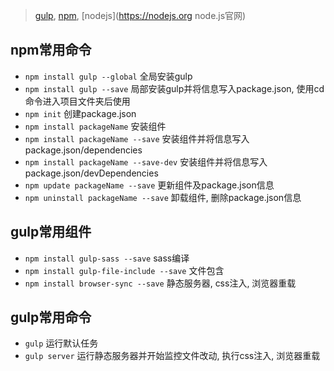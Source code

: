 >[gulp](http://gulpjs.com/ "gulp官网"), [npm](https://www.npmjs.com/ "npm官网"), [nodejs](https://nodejs.org node.js官网)  

npm常用命令
---
* `npm install gulp --global` 全局安装gulp  
* `npm install gulp --save` 局部安装gulp并将信息写入package.json, 使用cd命令进入项目文件夹后使用  
* `npm init` 创建package.json  
* `npm install packageName` 安装组件  
* `npm install packageName --save` 安装组件并将信息写入package.json/dependencies  
* `npm install packageName --save-dev` 安装组件并将信息写入package.json/devDependencies  
* `npm update packageName --save` 更新组件及package.json信息  
* `npm uninstall packageName --save` 卸载组件, 删除package.json信息

gulp常用组件
---
* `npm install gulp-sass --save` sass编译  
* `npm install gulp-file-include --save` 文件包含
* `npm install browser-sync --save` 静态服务器, css注入, 浏览器重载

gulp常用命令
---
* `gulp` 运行默认任务  
* `gulp server` 运行静态服务器并开始监控文件改动, 执行css注入, 浏览器重载  
